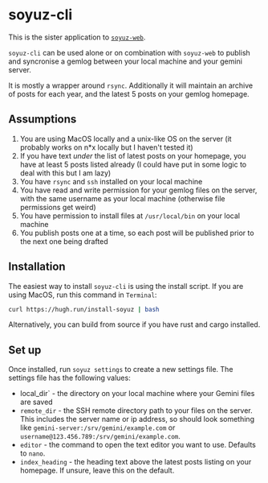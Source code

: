 # soyuz-cli

This is the sister application to [`soyuz-web`](https://github.com/hughrun/soyuz-web).

`soyuz-cli` can be used alone or on combination with `soyuz-web` to publish and syncronise a gemlog between your local machine and your gemini server.

It is mostly a wrapper around `rsync`. Additionally it will maintain an archive of posts for each year, and the latest 5 posts on your gemlog homepage.

## Assumptions

1. You are using MacOS locally and a unix-like OS on the server (it probably works on n*x locally but I haven't tested it)
2. If you have text _under_ the list of latest posts on your homepage, you have at least 5 posts listed already (I could have put in some logic to deal with this but I am lazy)
3. You have `rsync` and `ssh` installed on your local machine
4. You have read and write permission for your gemlog files on the server, with the same username as your local machine (otherwise file permissions get weird)
5. You have permission to install files at `/usr/local/bin` on your local machine
6. You publish posts one at a time, so each post will be published prior to the next one being drafted

## Installation

The easiest way to install `soyuz-cli` is using the install script. If you are using MacOS, run this command in `Terminal`:

```sh
curl https://hugh.run/install-soyuz | bash
```

Alternatively, you can build from source if you have rust and cargo installed.

## Set up

Once installed, run `soyuz settings` to create a new settings file. The settings file has the following values:

* local_dir` - the directory on your local machine where your Gemini files are saved
* `remote_dir` - the SSH remote directory path to your files on the server. This includes the server name or ip address, so should look something like `gemini-server:/srv/gemini/example.com` or `username@123.456.789:/srv/gemini/example.com`.
* `editor` - the command to open the text editor you want to use. Defaults to `nano`.
* `index_heading` - the heading text above the latest posts listing on your homepage. If unsure, leave this on the default.